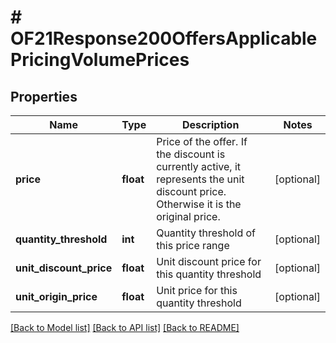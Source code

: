 # # OF21Response200OffersApplicablePricingVolumePrices

## Properties

Name | Type | Description | Notes
------------ | ------------- | ------------- | -------------
**price** | **float** | Price of the offer.  If the discount is currently active, it represents the unit discount price. Otherwise it is the original price. | [optional]
**quantity_threshold** | **int** | Quantity threshold of this price range | [optional]
**unit_discount_price** | **float** | Unit discount price for this quantity threshold | [optional]
**unit_origin_price** | **float** | Unit price for this quantity threshold | [optional]

[[Back to Model list]](../../README.md#models) [[Back to API list]](../../README.md#endpoints) [[Back to README]](../../README.md)
